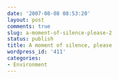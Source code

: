 ```yaml
---
date: '2007-08-08 08:53:20'
layout: post
comments: true
slug: a-moment-of-silence-please-2
status: publish
title: A moment of silence, please
wordpress_id: '411'
categories:
- Environment
---
```


